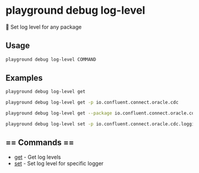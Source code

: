 # playground debug log-level

🧬 Set log level for any package

## Usage

```bash
playground debug log-level COMMAND
```

## Examples

```bash
playground debug log-level get
```

```bash
playground debug log-level get -p io.confluent.connect.oracle.cdc
```

```bash
playground debug log-level get --package io.confluent.connect.oracle.cdc
```

```bash
playground debug log-level set -p io.confluent.connect.oracle.cdc.logging.LogUtils -l TRACE
```

## == Commands ==

- [get](playground%20debug%20log-level%20get) - Get log levels
- [set](playground%20debug%20log-level%20set) - Set log level for specific logger


